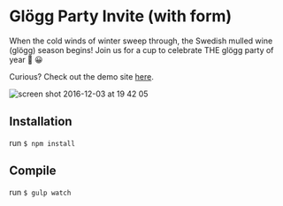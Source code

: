 # Glögg Party Invite (with form)
When the cold winds of winter sweep through, the Swedish mulled wine (glögg) season begins!
Join us for a cup to celebrate THE glögg party of year 🙌 😀

Curious? Check out the demo site [here](https://lahanna.github.io/glogg-party/).

![screen shot 2016-12-03 at 19 42 05](https://cloud.githubusercontent.com/assets/15161811/20861434/a5bbaf8a-b990-11e6-86ba-3bcf4c129c14.png)


## Installation

run `$ npm install`

## Compile

run `$ gulp watch`
